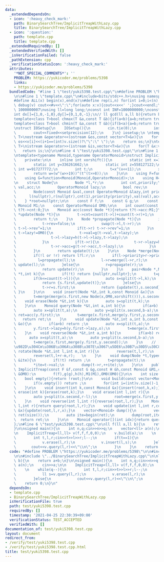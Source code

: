 ```yaml
---
data:
  _extendedDependsOn:
  - icon: ':heavy_check_mark:'
    path: BinarySearchTree/ImplicitTreapWithLazy.cpp
    title: BinarySearchTree/ImplicitTreapWithLazy.cpp
  - icon: ':question:'
    path: template.cpp
    title: template.cpp
  _extendedRequiredBy: []
  _extendedVerifiedWith: []
  _isVerificationFailed: false
  _pathExtension: cpp
  _verificationStatusIcon: ':heavy_check_mark:'
  attributes:
    '*NOT_SPECIAL_COMMENTS*': ''
    PROBLEM: https://yukicoder.me/problems/5398
    links:
    - https://yukicoder.me/problems/5398
  bundledCode: "#line 1 \"test/yuki5398.test.cpp\"\n#define PROBLEM \"https://yukicoder.me/problems/5398\"\
    \n\n#line 1 \"template.cpp\"\n#include<bits/stdc++.h>\nusing namespace std;\n\
    #define ALL(x) begin(x),end(x)\n#define rep(i,n) for(int i=0;i<(n);i++)\n#define\
    \ debug(v) cout<<#v<<\":\";for(auto x:v){cout<<x<<' ';}cout<<endl;\n#define mod\
    \ 1000000007\nusing ll=long long;\nconst int INF=1000000000;\nconst ll LINF=1001002003004005006ll;\n\
    int dx[]={1,0,-1,0},dy[]={0,1,0,-1};\n// ll gcd(ll a,ll b){return b?gcd(b,a%b):a;}\n\
    template<class T>bool chmax(T &a,const T &b){if(a<b){a=b;return true;}return false;}\n\
    template<class T>bool chmin(T &a,const T &b){if(b<a){a=b;return true;}return false;}\n\
    \nstruct IOSetup{\n    IOSetup(){\n        cin.tie(0);\n        ios::sync_with_stdio(0);\n\
    \        cout<<fixed<<setprecision(12);\n    }\n} iosetup;\n \ntemplate<typename\
    \ T>\nostream &operator<<(ostream &os,const vector<T>&v){\n    for(int i=0;i<(int)v.size();i++)\
    \ os<<v[i]<<(i+1==(int)v.size()?\"\":\" \");\n    return os;\n}\ntemplate<typename\
    \ T>\nistream &operator>>(istream &is,vector<T>&v){\n    for(T &x:v)is>>x;\n \
    \   return is;\n}\n\n#line 4 \"test/yuki5398.test.cpp\"\n\n#line 1 \"BinarySearchTree/ImplicitTreapWithLazy.cpp\"\
    \ntemplate<typename Monoid,typename OperatorMonoid>\nstruct ImplicitTreap{\n\n\
    \    private:\n\n    inline int xorshift(){\n        static int x=122312555;\n\
    \        static int y=336261662;\n        static int z=558127122;\n        static\
    \ int w=917277772;\n        int t;\n        t=x^(x<<11);\n        x=y;y=z;z=w;\n\
    \        return w=(w^(w>>19))^(t^(t>>8));\n    }\n\n    using F=function<Monoid(Monoid,Monoid)>;\n\
    \    using G=function<Monoid(Monoid,OperatorMonoid)>;\n    using H=function<OperatorMonoid(OperatorMonoid,OperatorMonoid)>;\n\
    \n    struct Node{\n        Node *l,*r;\n        int cnt,priority;\n        Monoid\
    \ val,acc;\n        OperatorMonoid lazy;\n        bool rev;\n        Node()=default;\n\
    \        Node(const Monoid &val,const OperatorMonoid &lazy,int priority):\n  \
    \      l(nullptr),r(nullptr),cnt(1),priority(priority),val(val),acc(val),lazy(lazy),rev(false){}\n\
    \    } *root=nullptr;\n\n    const F f;\n    const G g;\n    const H h;\n    const\
    \ Monoid M1;\n    const OperatorMonoid OM0;\n\n    int count(const Node *t){return\
    \ t?t->cnt:0;}\n    Monoid acc(const Node *t){return t?t->acc:M1;}\n\n    Node\
    \ *update(Node *t){\n        t->cnt=count(t->l)+count(t->r)+1;\n        t->acc=f(f(acc(t->l),t->val),acc(t->r));\n\
    \        return t;\n    }\n    Node *propagate(Node *t){\n        if(t and t->rev){\n\
    \            t->rev=false;\n            swap(t->l,t->r);\n            if(t->l)\
    \ t->l->rev^=1;\n            if(t->r) t->r->rev^=1;\n        }\n        if(t and\
    \ t->lazy!=OM0){\n            t->val=g(t->val,t->lazy);\n            if(t->l){\n\
    \                t->l->lazy=h(t->l->lazy,t->lazy);\n                t->l->acc=g(t->l->acc,t->lazy);\n\
    \            }\n            if(t->r){\n                t->r->lazy=h(t->r->lazy,t->lazy);\n\
    \                t->r->acc=g(t->r->acc,t->lazy);\n            }\n            t->lazy=OM0;\n\
    \        }\n        return update(t);\n    }\n\n    Node *merge(Node *l,Node *r){\n\
    \        if(!l or !r) return l?l:r;\n        if(l->priority>r->priority){\n  \
    \          l=propagate(l);\n            l->r=merge(l->r,r);\n            return\
    \ update(l);\n        }else{\n            r=propagate(r);\n            r->l=merge(l,r->l);\n\
    \            return update(r);\n        }\n    }\n    pair<Node *,Node *> split(Node\
    \ *t,int k){\n        if(!t) return {nullptr,nullptr};\n        t=propagate(t);\n\
    \        if(k<=count(t->l)){\n            auto s=split(t->l,k);\n            t->l=s.second;\n\
    \            return {s.first,update(t)};\n        }else{\n            auto s=split(t->r,k-count(t->l)-1);\n\
    \            t->r=s.first;\n            return {update(t),s.second};\n       \
    \ }\n    }\n\n    void insert(Node *&t,int k,const Monoid &x){\n        auto s=split(t,k);\n\
    \        t=merge(merge(s.first,new Node(x,OM0,xorshift())),s.second);\n    }\n\
    \    void erase(Node *&t,int k){\n        auto s=split(t,k);\n        t=merge(s.first,split(s.second,1).second);\n\
    \    }\n\n    Monoid query(Node *&t,int a,int b){\n        if(a>b) return M1;\n\
    \        auto x=split(t,a);\n        auto y=split(x.second,b-a);\n        auto\
    \ ret=acc(y.first);\n        t=merge(x.first,merge(y.first,y.second));\n     \
    \   return ret;\n    }\n    void update(Node *&t,int a,int b,const OperatorMonoid\
    \ &o){\n        if(a>b) return ;\n        auto x=split(t,a);\n        auto y=split(x.second,b-a);\n\
    \        y.first->lazy=h(y.first->lazy,o);\n        t=merge(x.first,merge(propagate(y.first),y.second));\n\
    \    }\n    void reverse(Node *&t,int a,int b){\n        if(a>b) return ;\n  \
    \      auto x=split(t,a);\n        auto y=split(x.second,b-a);\n        y.first->rev^=1;\n\
    \        t=merge(x.first,merge(y.first,y.second));\n    }\n    // [l,r)\u306E\u5148\
    \u982D\u304Cm\u306B\u306A\u308B\u307E\u3067\u5DE6\u30B7\u30D5\u30C8\n    void\
    \ rotate(Node *&t,int l,int m,int r){\n        reverse(t,l,r);\n        reverse(t,l,l+r-m);\n\
    \        reverse(t,l+r-m,r);   \n    }\n    void dump(Node *t,typename vector<Monoid>::iterator\
    \ &ite){\n        if(!t) return ;\n        t=propagate(t);\n        dump(t->l,ite);\n\
    \        *ite=t->val;\n        dump(t->r,++ite);\n    }\n\n    public:\n\n   \
    \ ImplicitTreap(const F &f,const G &g,const H &h,const Monoid &M1,const OperatorMonoid\
    \ &OM0):\n        f(f),g(g),h(h),M1(M1),OM0(OM0){}\n\n    int size(){return count(root);}\n\
    \    bool empty(){return !root;}\n\n    void build(const vector<Monoid> &v){\n\
    \        if(v.empty()) return ;\n        for(int i=(int)v.size()-1;i>=0;i--) insert(0,v[i]);\n\
    \    }\n\n    void insert(int k,const Monoid &x){insert(root,k,x);}\n    void\
    \ erase(int k){erase(root,k);}\n    void erase(int l,int r){\n        auto x=split(root,l);\n\
    \        auto y=split(x.second,r-l);\n        root=merge(x.first,y.second);\n\
    \    }\n    void reverse(int l,int r){reverse(root,l,r);}\n    Monoid query(int\
    \ l,int r){return query(root,l,r);}\n    void update(int l,int r,const OperatorMonoid\
    \ &x){update(root,l,r,x);}\n    vector<Monoid> dump(){\n        vector<Monoid>\
    \ ret(size());\n        auto ite=begin(ret);\n        dump(root,ite);\n      \
    \  return ret;\n    }\n\n    Monoid operator[](int idx){return query(idx,idx+1);}\n\
    };\n#line 6 \"test/yuki5398.test.cpp\"\n\nll f(ll a,ll b){\n    return a+b;\n\
    }\n\nsigned main(){\n    int n,q;cin>>n>>q;\n    vector<ll> a(n);\n    cin>>a;\n\
    \n    ImplicitTreap<ll,ll> v(f,f,f,0,0);\n    v.build(a);\n    \n    while(q--){\n\
    \        int t,l,r;cin>>t>>l>>r;l--;\n        if(t==1){\n            ll s=v.query(l,r);\n\
    \            v.erase(l,r);\n            v.insert(l,s);\n        }else{\n     \
    \       cout<<v.query(l,r)<<\"\\n\";\n        }\n    }\n    return 0;\n}\n"
  code: "#define PROBLEM \"https://yukicoder.me/problems/5398\"\n\n#include \"../template.cpp\"\
    \n\n#include \"../BinarySearchTree/ImplicitTreapWithLazy.cpp\"\n\nll f(ll a,ll\
    \ b){\n    return a+b;\n}\n\nsigned main(){\n    int n,q;cin>>n>>q;\n    vector<ll>\
    \ a(n);\n    cin>>a;\n\n    ImplicitTreap<ll,ll> v(f,f,f,0,0);\n    v.build(a);\n\
    \    \n    while(q--){\n        int t,l,r;cin>>t>>l>>r;l--;\n        if(t==1){\n\
    \            ll s=v.query(l,r);\n            v.erase(l,r);\n            v.insert(l,s);\n\
    \        }else{\n            cout<<v.query(l,r)<<\"\\n\";\n        }\n    }\n\
    \    return 0;\n}\n"
  dependsOn:
  - template.cpp
  - BinarySearchTree/ImplicitTreapWithLazy.cpp
  isVerificationFile: true
  path: test/yuki5398.test.cpp
  requiredBy: []
  timestamp: '2021-04-25 22:30:39+09:00'
  verificationStatus: TEST_ACCEPTED
  verifiedWith: []
documentation_of: test/yuki5398.test.cpp
layout: document
redirect_from:
- /verify/test/yuki5398.test.cpp
- /verify/test/yuki5398.test.cpp.html
title: test/yuki5398.test.cpp
---
```


